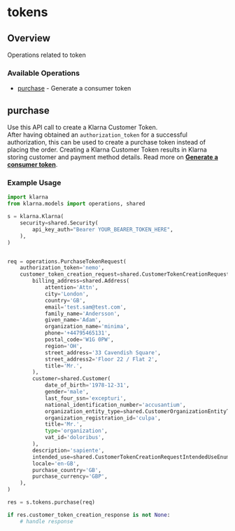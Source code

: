 # tokens

## Overview

Operations related to token

### Available Operations

* [purchase](#purchase) - Generate a consumer token

## purchase

Use this API call to create a Klarna Customer Token.<br/>After having obtained an `authorization_token` for a successful authorization, this can be used to create a purchase token instead of placing the order. Creating a Klarna Customer Token results in Klarna storing customer and payment method details.
Read more on **[Generate a consumer token](https://docs.klarna.com/klarna-payments/in-depth-knowledge/customer-token/)**.

### Example Usage

```python
import klarna
from klarna.models import operations, shared

s = klarna.Klarna(
    security=shared.Security(
        api_key_auth="Bearer YOUR_BEARER_TOKEN_HERE",
    ),
)


req = operations.PurchaseTokenRequest(
    authorization_token='nemo',
    customer_token_creation_request=shared.CustomerTokenCreationRequest(
        billing_address=shared.Address(
            attention='Attn',
            city='London',
            country='GB',
            email='test.sam@test.com',
            family_name='Andersson',
            given_name='Adam',
            organization_name='minima',
            phone='+44795465131',
            postal_code='W1G 0PW',
            region='OH',
            street_address='33 Cavendish Square',
            street_address2='Floor 22 / Flat 2',
            title='Mr.',
        ),
        customer=shared.Customer(
            date_of_birth='1978-12-31',
            gender='male',
            last_four_ssn='excepturi',
            national_identification_number='accusantium',
            organization_entity_type=shared.CustomerOrganizationEntityTypeEnum.LIMITED_PARTNERSHIP,
            organization_registration_id='culpa',
            title='Mr.',
            type='organization',
            vat_id='doloribus',
        ),
        description='sapiente',
        intended_use=shared.CustomerTokenCreationRequestIntendedUseEnum.SUBSCRIPTION,
        locale='en-GB',
        purchase_country='GB',
        purchase_currency='GBP',
    ),
)

res = s.tokens.purchase(req)

if res.customer_token_creation_response is not None:
    # handle response
```
